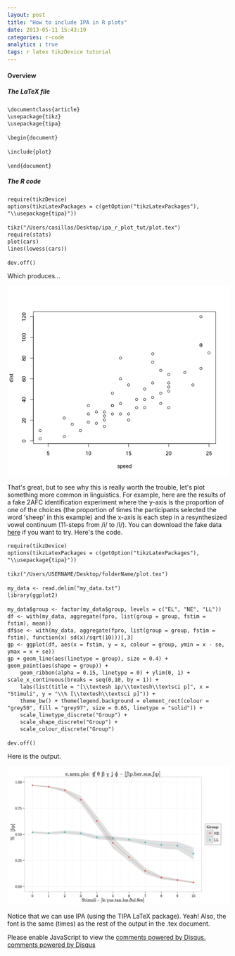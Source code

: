 ```yaml
---
layout: post
title: "How to include IPA in R plots"
date: 2013-05-11 15:43:19
categories: r-code
analytics : true
tags: r latex tikzDevice tutorial
---
```



#### Overview



##### The LaTeX file
 
    \documentclass{article}
    \usepackage{tikz}
    \usepackage{tipa}
    
    \begin{document}
    
    \include{plot}
    
    \end{document}
 
 
 
##### The R code
 
 

    require(tikzDevice)
    options(tikzLatexPackages = c(getOption("tikzLatexPackages"), 
    "\\usepackage{tipa}"))

    tikz("/Users/casillas/Desktop/ipa_r_plot_tut/plot.tex")
    require(stats)
    plot(cars)
    lines(lowess(cars))
    
    dev.off()

  
  
Which produces...
  
  
  
![plot of chunk unnamed-chunk-4](/assets/images/figure/unnamed-chunk-2.png) 
  
  
  
That's great, but to see why this is really worth the trouble, let's plot something more common in linguistics. For example, here are the results of a fake 2AFC identification experiment where the y-axis is the proportion of one of the choices (the proportion of times the participants selected the word 'sheep' in this example) and the x-axis is each step in a resynthesized vowel continuum (11-steps from /i/ to /I/). You can download the fake data [here][fake-data] if you want to try. Here's the code.
  
  
    require(tikzDevice)
    options(tikzLatexPackages = c(getOption("tikzLatexPackages"), 
    "\\usepackage{tipa}"))
    
    tikz("/Users/USERNAME/Desktop/folderName/plot.tex")
    
    my_data <- read.delim("my_data.txt")
    library(ggplot2)
    
    my_data$group <- factor(my_data$group, levels = c("EL", "NE", "LL"))
    df <- with(my_data, aggregate(fpro, list(group = group, fstim = fstim), mean))
    df$se <- with(my_data, aggregate(fpro, list(group = group, fstim = fstim), function(x) sd(x)/sqrt(10)))[,3]
    gp <- ggplot(df, aes(x = fstim, y = x, colour = group, ymin = x - se, ymax = x + se))
    gp + geom_line(aes(linetype = group), size = 0.4) + geom_point(aes(shape = group)) + 
        geom_ribbon(alpha = 0.15, linetype = 0) + ylim(0, 1) + scale_x_continuous(breaks = seq(0,10, by = 1)) + 
        labs(list(title = "[\\textesh ip/\\textesh\\textsci p]", x = "Stimuli", y = "\\% [\\textesh\\textsci p]")) + 
        theme_bw() + theme(legend.background = element_rect(colour = "grey50", fill = "grey97", size = 0.65, linetype = "solid")) + 
        scale_linetype_discrete("Group") + 
        scale_shape_discrete("Group") + 
        scale_colour_discrete("Group")
    
    dev.off()

  
Here is the output.
  
  

![plot of chunk unnamed-chunk-6](/assets/images/figure/ident_plot.png)

  
Notice that we can use IPA (using the TIPA LaTeX package). Yeah! Also, the font is the same (times) as the rest of the output in the .tex document.
  

[fake-data]: /archive/ipa_rplot_tut/my_data.txt

<div id="disqus_thread"></div>
<script type="text/javascript">
    /* * * CONFIGURATION VARIABLES: EDIT BEFORE PASTING INTO YOUR WEBPAGE * * */
    var disqus_shortname = 'jvcasill'; // required: replace example with your forum shortname

    /* * * DON'T EDIT BELOW THIS LINE * * */
    (function() {
        var dsq = document.createElement('script'); dsq.type = 'text/javascript'; dsq.async = true;
        dsq.src = '//' + disqus_shortname + '.disqus.com/embed.js';
        (document.getElementsByTagName('head')[0] || document.getElementsByTagName('body')[0]).appendChild(dsq);
    })();
</script>
<noscript>Please enable JavaScript to view the <a href="http://disqus.com/?ref_noscript">comments powered by Disqus.</a></noscript>
<a href="http://disqus.com" class="dsq-brlink">comments powered by <span class="logo-disqus">Disqus</span></a>